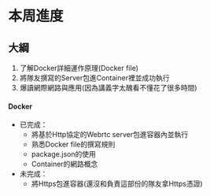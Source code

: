 # 本周進度

## 大綱

1. 了解Docker詳細運作原理(Docker file)
2. 將隊友撰寫的Server包進Container裡並成功執行
3. 爆讀網際網路與應用(因為講義字太醜看不懂花了很多時間)

#### Docker

- 已完成：
  - 將基於Http協定的Webrtc server包進容器內並執行
  - 熟悉Docker file的撰寫規則
  - package.json的使用
  - Container的網路概念
- 未完成：
  - 將Https包進容器(還沒和負責這部份的隊友拿Https憑證)